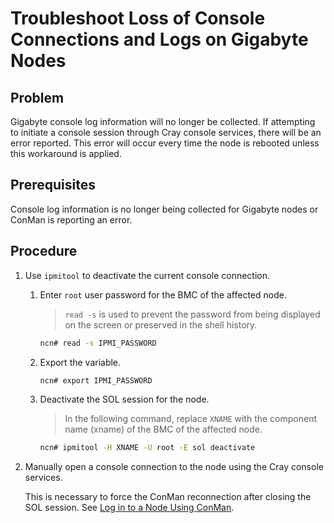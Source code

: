 # Troubleshoot Loss of Console Connections and Logs on Gigabyte Nodes

## Problem

Gigabyte console log information will no longer be collected. If attempting to initiate a console session through Cray
console services, there will be an error reported. This error will occur every time the node is rebooted unless this workaround is applied.

## Prerequisites

Console log information is no longer being collected for Gigabyte nodes or ConMan is reporting an error.

## Procedure

1. Use `ipmitool` to deactivate the current console connection.

    1. Enter `root` user password for the BMC of the affected node.

        > `read -s` is used to prevent the password from being displayed on the screen or preserved in the shell history.

        ```bash
        ncn# read -s IPMI_PASSWORD
        ```

    1. Export the variable.

        ```bash
        ncn# export IPMI_PASSWORD
        ```

    1. Deactivate the SOL session for the node.

        > In the following command, replace `XNAME` with the component name (xname) of the BMC of the affected node.

        ```bash
        ncn# ipmitool -H XNAME -U root -E sol deactivate
        ```

1. Manually open a console connection to the node using the Cray console services.

    This is necessary to force the ConMan reconnection after closing the SOL session.
    See [Log in to a Node Using ConMan](../conman/Log_in_to_a_Node_Using_ConMan.md).

